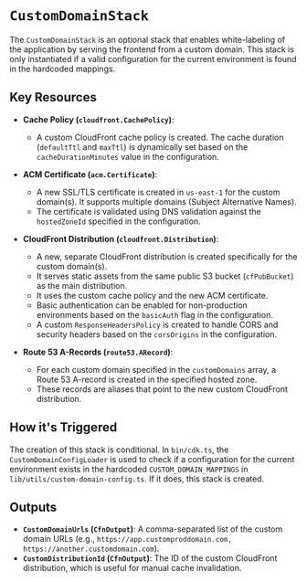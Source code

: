# `CustomDomainStack`

The `CustomDomainStack` is an optional stack that enables white-labeling of the application by serving the frontend from a custom domain. This stack is only instantiated if a valid configuration for the current environment is found in the hardcoded mappings.

## Key Resources

- **Cache Policy (`cloudfront.CachePolicy`)**:
  - A custom CloudFront cache policy is created. The cache duration (`defaultTtl` and `maxTtl`) is dynamically set based on the `cacheDurationMinutes` value in the configuration.

- **ACM Certificate (`acm.Certificate`)**:
  - A new SSL/TLS certificate is created in `us-east-1` for the custom domain(s). It supports multiple domains (Subject Alternative Names).
  - The certificate is validated using DNS validation against the `hostedZoneId` specified in the configuration.

- **CloudFront Distribution (`cloudfront.Distribution`)**:
  - A new, separate CloudFront distribution is created specifically for the custom domain(s).
  - It serves static assets from the same public S3 bucket (`cfPubBucket`) as the main distribution.
  - It uses the custom cache policy and the new ACM certificate.
  - Basic authentication can be enabled for non-production environments based on the `basicAuth` flag in the configuration.
  - A custom `ResponseHeadersPolicy` is created to handle CORS and security headers based on the `corsOrigins` in the configuration.

- **Route 53 A-Records (`route53.ARecord`)**:
  - For each custom domain specified in the `customDomains` array, a Route 53 A-record is created in the specified hosted zone.
  - These records are aliases that point to the new custom CloudFront distribution.

## How it's Triggered

The creation of this stack is conditional. In `bin/cdk.ts`, the `CustomDomainConfigLoader` is used to check if a configuration for the current environment exists in the hardcoded `CUSTOM_DOMAIN_MAPPINGS` in `lib/utils/custom-domain-config.ts`. If it does, this stack is created.

## Outputs

- **`CustomDomainUrls` (`CfnOutput`)**: A comma-separated list of the custom domain URLs (e.g., `https://app.customproddomain.com, https://another.customdomain.com`).
- **`CustomDistributionId` (`CfnOutput`)**: The ID of the custom CloudFront distribution, which is useful for manual cache invalidation. 